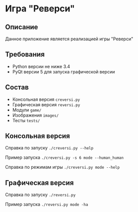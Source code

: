 # **Игра "Реверси"**
## **Описание**
Данное приложение является реализацией игры "Реверси"

## **Требования**
* Python версии не ниже 3.4
* PyQt версии 5 для запуска графической версии

## **Состав**
* Консольная версия `creversi.py`
* Графическая версия `reversi.py`
* Модули `game/`
* Изображения `images/`
* Тесты `tests/`

## **Консольная версия**
Справка по запуску `./creversi.py --help`

Пример запуска `./creversi.py -s 6 mode --human_human`

Справка по режимам игры `./creversi.py mode --help`

## **Графическая версия**
Справка по запуску `./reversi.py`

Пример запуска `./reversi.py mode -ha`
